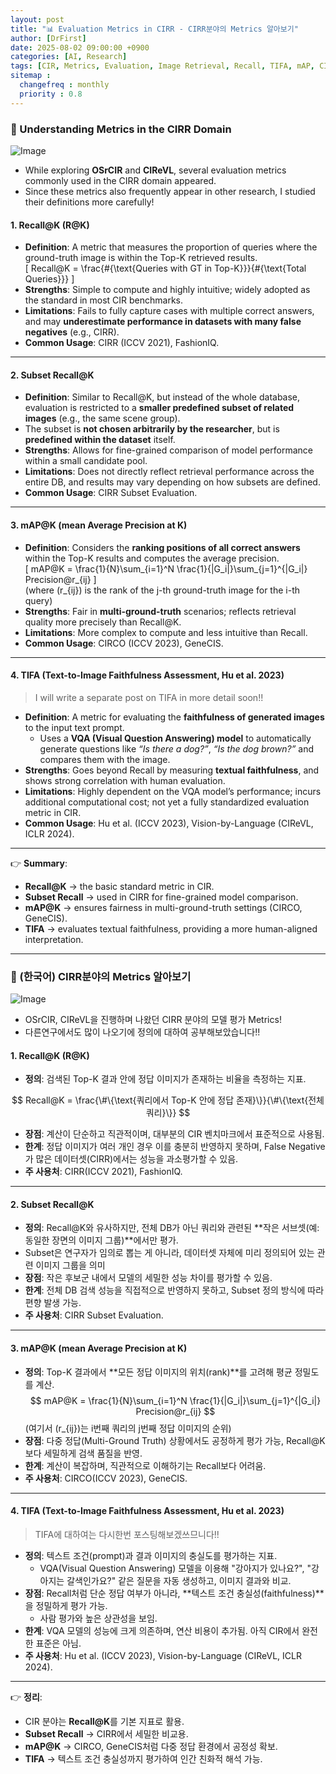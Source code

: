 ```yaml
---
layout: post
title: "📊 Evaluation Metrics in CIRR - CIRR분야의 Metrics 알아보기"
author: [DrFirst]
date: 2025-08-02 09:00:00 +0900
categories: [AI, Research]
tags: [CIR, Metrics, Evaluation, Image Retrieval, Recall, TIFA, mAP, CIRR, CIRCO]
sitemap :
  changefreq : monthly
  priority : 0.8
---
```


### 🧠 Understanding Metrics in the CIRR Domain  

![Image](https://github.com/user-attachments/assets/5e3b4dac-28b6-4012-b460-13b01bd21c4c)

- While exploring **OSrCIR** and **CIReVL**, several evaluation metrics commonly used in the CIRR domain appeared.  
- Since these metrics also frequently appear in other research, I studied their definitions more carefully!  

#### 1. Recall@K (R@K)  
- **Definition**: A metric that measures the proportion of queries where the ground-truth image is within the Top-K retrieved results.  
  \[
  Recall@K = \frac{\#\{\text{Queries with GT in Top-K}\}}{\#\{\text{Total Queries}\}}
  \]  
- **Strengths**: Simple to compute and highly intuitive; widely adopted as the standard in most CIR benchmarks.  
- **Limitations**: Fails to fully capture cases with multiple correct answers, and may **underestimate performance in datasets with many false negatives** (e.g., CIRR).  
- **Common Usage**: CIRR (ICCV 2021), FashionIQ.  

---

#### 2. Subset Recall@K  
- **Definition**: Similar to Recall@K, but instead of the whole database, evaluation is restricted to a **smaller predefined subset of related images** (e.g., the same scene group).  
- The subset is **not chosen arbitrarily by the researcher**, but is **predefined within the dataset** itself.  
- **Strengths**: Allows for fine-grained comparison of model performance within a small candidate pool.  
- **Limitations**: Does not directly reflect retrieval performance across the entire DB, and results may vary depending on how subsets are defined.  
- **Common Usage**: CIRR Subset Evaluation.  

---

#### 3. mAP@K (mean Average Precision at K)  
- **Definition**: Considers the **ranking positions of all correct answers** within the Top-K results and computes the average precision.  
  \[
  mAP@K = \frac{1}{N}\sum_{i=1}^N \frac{1}{|G_i|}\sum_{j=1}^{|G_i|} Precision@r_{ij}
  \]  
  (where \(r_{ij}\) is the rank of the j-th ground-truth image for the i-th query)  
- **Strengths**: Fair in **multi-ground-truth** scenarios; reflects retrieval quality more precisely than Recall@K.  
- **Limitations**: More complex to compute and less intuitive than Recall.  
- **Common Usage**: CIRCO (ICCV 2023), GeneCIS.  

---

#### 4. TIFA (Text-to-Image Faithfulness Assessment, Hu et al. 2023)  
> I will write a separate post on TIFA in more detail soon!!  

- **Definition**: A metric for evaluating the **faithfulness of generated images** to the input text prompt.  
  - Uses a **VQA (Visual Question Answering) model** to automatically generate questions like *“Is there a dog?”*, *“Is the dog brown?”* and compares them with the image.  
- **Strengths**: Goes beyond Recall by measuring **textual faithfulness**, and shows strong correlation with human evaluation.  
- **Limitations**: Highly dependent on the VQA model’s performance; incurs additional computational cost; not yet a fully standardized evaluation metric in CIR.  
- **Common Usage**: Hu et al. (ICCV 2023), Vision-by-Language (CIReVL, ICLR 2024).  

---

👉 **Summary**:  
- **Recall@K** → the basic standard metric in CIR.  
- **Subset Recall** → used in CIRR for fine-grained model comparison.  
- **mAP@K** → ensures fairness in multi-ground-truth settings (CIRCO, GeneCIS).  
- **TIFA** → evaluates textual faithfulness, providing a more human-aligned interpretation.  


---


### 🧠 (한국어) CIRR분야의 Metrics 알아보기 

![Image](https://github.com/user-attachments/assets/5e3b4dac-28b6-4012-b460-13b01bd21c4c)

- OSrCIR, CIReVL을 진행하며 나왔던 CIRR 분야의 모델 평가 Metrics!  
- 다른연구에서도 많이 나오기에 정의에 대하여 공부해보았습니다!! 

#### 1. Recall@K (R@K)  
- **정의**: 검색된 Top-K 결과 안에 정답 이미지가 존재하는 비율을 측정하는 지표.  

$$
Recall@K = \frac{\#\{\text{쿼리에서 Top-K 안에 정답 존재}\}}{\#\{\text{전체 쿼리}\}}
$$

- **장점**: 계산이 단순하고 직관적이며, 대부분의 CIR 벤치마크에서 표준적으로 사용됨.  
- **한계**: 정답 이미지가 여러 개인 경우 이를 충분히 반영하지 못하며, False Negative가 많은 데이터셋(CIRR)에서는 성능을 과소평가할 수 있음.  
- **주 사용처**: CIRR(ICCV 2021), FashionIQ.  

---

#### 2. Subset Recall@K  
- **정의**: Recall@K와 유사하지만, 전체 DB가 아닌 쿼리와 관련된 **작은 서브셋(예: 동일한 장면의 이미지 그룹)**에서만 평가.  
- Subset은 연구자가 임의로 뽑는 게 아니라, 데이터셋 자체에 미리 정의되어 있는 관련 이미지 그룹을 의미  
- **장점**: 작은 후보군 내에서 모델의 세밀한 성능 차이를 평가할 수 있음.  
- **한계**: 전체 DB 검색 성능을 직접적으로 반영하지 못하고, Subset 정의 방식에 따라 편향 발생 가능.  
- **주 사용처**: CIRR Subset Evaluation.  

---

#### 3. mAP@K (mean Average Precision at K)  
- **정의**: Top-K 결과에서 **모든 정답 이미지의 위치(rank)**를 고려해 평균 정밀도를 계산.  
$$
mAP@K = \frac{1}{N}\sum_{i=1}^N \frac{1}{|G_i|}\sum_{j=1}^{|G_i|} Precision@r_{ij}
$$
  (여기서 \(r_{ij}\)는 i번째 쿼리의 j번째 정답 이미지의 순위)  
- **장점**: 다중 정답(Multi-Ground Truth) 상황에서도 공정하게 평가 가능, Recall@K보다 세밀하게 검색 품질을 반영.  
- **한계**: 계산이 복잡하며, 직관적으로 이해하기는 Recall보다 어려움.  
- **주 사용처**: CIRCO(ICCV 2023), GeneCIS.  

---

#### 4. TIFA (Text-to-Image Faithfulness Assessment, Hu et al. 2023)  
> TIFA에 대하여는 다시한번 포스팅해보겠쓰므니다!!  

- **정의**: 텍스트 조건(prompt)과 결과 이미지의 충실도를 평가하는 지표.  
  - VQA(Visual Question Answering) 모델을 이용해 "강아지가 있나요?", "강아지는 갈색인가요?" 같은 질문을 자동 생성하고, 이미지 결과와 비교.  
- **장점**: Recall처럼 단순 정답 여부가 아니라, **텍스트 조건 충실성(faithfulness)**을 정밀하게 평가 가능.  
  - 사람 평가와 높은 상관성을 보임.  
- **한계**: VQA 모델의 성능에 크게 의존하며, 연산 비용이 추가됨. 아직 CIR에서 완전한 표준은 아님.  
- **주 사용처**: Hu et al. (ICCV 2023), Vision-by-Language (CIReVL, ICLR 2024).  

---

👉 **정리**:  
- CIR 분야는 **Recall@K**를 기본 지표로 활용.  
- **Subset Recall** → CIRR에서 세밀한 비교용.  
- **mAP@K** → CIRCO, GeneCIS처럼 다중 정답 환경에서 공정성 확보.  
- **TIFA** → 텍스트 조건 충실성까지 평가하여 인간 친화적 해석 가능.  


